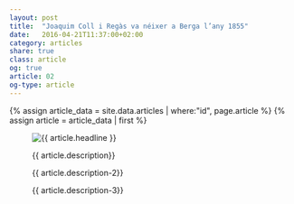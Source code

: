 ```yaml
---
layout: post
title:  "Joaquim Coll i Regàs va néixer a Berga l’any 1855"
date:   2016-04-21T11:37:00+02:00
category: articles
share: true
class: article
og: true
article: 02
og-type: article
---
```


{% assign article_data = site.data.articles | where:"id", page.article %}
{% assign article = article_data | first %}
<figure>
	<img src="{{ article.image.url }}" alt="{{ article.headline }}" class="img-responsive" />
	<figcaption>
		<p class="lead">{{ article.description}} </p>
		<p>{{ article.description-2}} </p>
		<p>{{ article.description-3}} </p>
	</figcaption>
</figure>